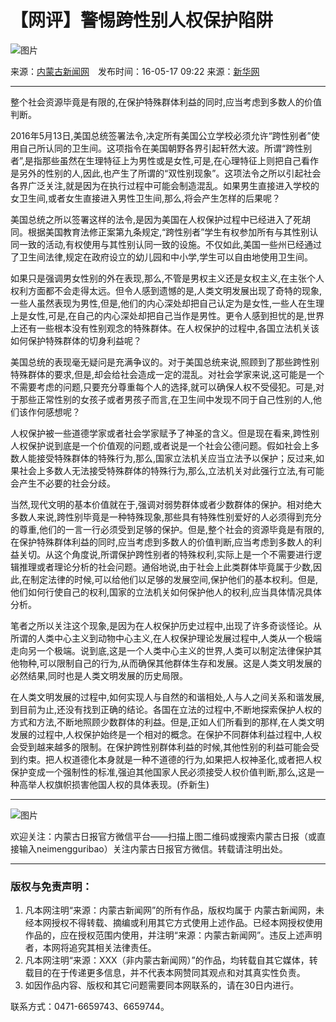 # 【网评】警惕跨性别人权保护陷阱

![图片](http://pic1.nmgnews.com.cn/0/10/76/49/10764973_507955.jpg)

来源：[内蒙古新闻网](http://www.nmgnews.com.cn/)　发布时间：16-05-17 09:22  来源：[新华网](http://www.xinhuanet.com/)

---

整个社会资源毕竟是有限的,在保护特殊群体利益的同时,应当考虑到多数人的价值判断。

2016年5月13日,美国总统签署法令,决定所有美国公立学校必须允许“跨性别者”使用自己所认同的卫生间。这项指令在美国朝野各界引起轩然大波。所谓“跨性别者”,是指那些虽然在生理特征上为男性或是女性,可是,在心理特征上则把自己看作是另外的性别的人,因此,也产生了所谓的“双性别现象”。这项法令之所以引起社会各界广泛关注,就是因为在执行过程中可能会制造混乱。如果男生直接进入学校的女卫生间,或者女生直接进入男性卫生间,那么,将会产生怎样的后果呢？

美国总统之所以签署这样的法令,是因为美国在人权保护过程中已经进入了死胡同。根据美国教育法修正案第九条规定,“跨性别者”学生有权参加所有与其性别认同一致的活动,有权使用与其性别认同一致的设施。不仅如此,美国一些州已经通过了卫生间法律,规定在政府设立的幼儿园和中小学,学生可以自由地使用卫生间。

如果只是强调男女性别的外在表现,那么,不管是男权主义还是女权主义,在主张个人权利方面都不会走得太远。但令人感到遗憾的是,人类文明发展出现了奇特的现象,一些人虽然表现为男性,但是,他们的内心深处却把自己认定为是女性,一些人在生理上是女性,可是,在自己的内心深处却把自己当作是男性。更令人感到担忧的是,世界上还有一些根本没有性别观念的特殊群体。在人权保护的过程中,各国立法机关该如何保护特殊群体的切身利益呢？

美国总统的表现毫无疑问是充满争议的。对于美国总统来说,照顾到了那些跨性别特殊群体的要求,但是,却会给社会造成一定的混乱。对社会学家来说,这可能是一个不需要考虑的问题,只要充分尊重每个人的选择,就可以确保人权不受侵犯。可是,对于那些正常性别的女孩子或者男孩子而言,在卫生间中发现不同于自己性别的人,他们该作何感想呢？

人权保护被一些道德学家或者社会学家赋予了神圣的含义。但是现在看来,跨性别人权保护说到底是一个价值观的问题,或者说是一个社会公德问题。假如社会上多数人能接受特殊群体的特殊行为,那么,国家立法机关应当立法予以保护；反过来,如果社会上多数人无法接受特殊群体的特殊行为,那么,立法机关对此强行立法,有可能会产生不必要的社会分歧。

当然,现代文明的基本价值就在于,强调对弱势群体或者少数群体的保护。相对绝大多数人来说,跨性别毕竟是一种特殊现象,那些具有特殊性别爱好的人必须得到充分的尊重,他们的一言一行必须受到足够的保护。但是,整个社会的资源毕竟是有限的,在保护特殊群体利益的同时,应当考虑到多数人的价值判断,应当考虑到多数人的利益关切。从这个角度说,所谓保护跨性别者的特殊权利,实际上是一个不需要进行逻辑推理或者理论分析的社会问题。通俗地说,由于社会上此类群体毕竟属于少数,因此,在制定法律的时候,可以给他们以足够的发展空间,保护他们的基本权利。但是,他们如何行使自己的权利,国家的立法机关如何保护他人的权利,应当具体情况具体分析。

笔者之所以关注这个现象,是因为在人权保护历史过程中,出现了许多奇谈怪论。从所谓的人类中心主义到动物中心主义,在人权保护理论发展过程中,人类从一个极端走向另一个极端。说到底,这是一个人类中心主义的世界,人类可以制定法律保护其他物种,可以限制自己的行为,从而确保其他群体生存和发展。这是人类文明发展的必然结果,同时也是人类文明发展的历史局限。

在人类文明发展的过程中,如何实现人与自然的和谐相处,人与人之间关系和谐发展,到目前为止,还没有找到正确的结论。各国在立法的过程中,不断地探索保护人权的方式和方法,不断地照顾少数群体的利益。但是,正如人们所看到的那样,在人类文明发展的过程中,人权保护始终是一个相对的概念。在保护不同群体利益过程中,人权会受到越来越多的限制。在保护跨性别群体利益的时候,其他性别的利益可能会受到约束。把人权道德化本身就是一种不道德的行为,如果把人权神圣化,或者把人权保护变成一个强制性的标准,强迫其他国家人民必须接受人权价值判断,那么,这是一种高举人权旗帜损害他国人权的具体表现。(乔新生)

---

![图片](http://pic1.nmgnews.com.cn/0/10/88/57/10885756_714585.gif)

欢迎关注：内蒙古日报官方微信平台——扫描上图二维码或搜索内蒙古日报（或直接输入neimengguribao）关注内蒙古日报官方微信。转载请注明出处。

---

### 版权与免责声明：

1. 凡本网注明“来源：内蒙古新闻网”的所有作品，版权均属于 内蒙古新闻网，未经本网授权不得转载、摘编或利用其它方式使用上述作品。已经本网授权使用作品的，应在授权范围内使用，并注明“来源：内蒙古新闻网”。违反上述声明者，本网将追究其相关法律责任。
2. 凡本网注明“来源：XXX（非内蒙古新闻网）”的作品，均转载自其它媒体，转载目的在于传递更多信息，并不代表本网赞同其观点和对其真实性负责。
3. 如因作品内容、版权和其它问题需要同本网联系的，请在30日内进行。

联系方式：0471-6659743、6659744。